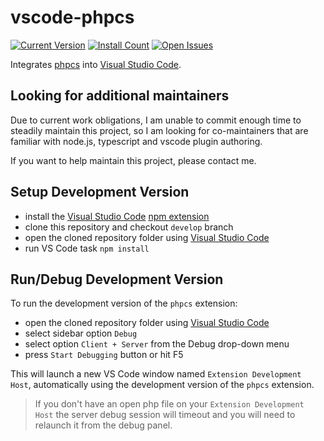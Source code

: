 # vscode-phpcs

[![Current Version](https://vsmarketplacebadge.apphb.com/version/icatalina.phpcs.svg)](https://marketplace.visualstudio.com/items?itemName=icatalina.phpcs)
[![Install Count](https://vsmarketplacebadge.apphb.com/installs/icatalina.phpcs.svg)](https://marketplace.visualstudio.com/items?itemName=icatalina.phpcs)
[![Open Issues](https://vsmarketplacebadge.apphb.com/rating/icatalina.phpcs.svg)](https://marketplace.visualstudio.com/items?itemName=icatalina.phpcs)

Integrates [phpcs](https://github.com/squizlabs/PHP_CodeSniffer.git) into [Visual Studio Code](https://code.visualstudio.com/).

## Looking for additional maintainers

Due to current work obligations, I am unable to commit enough time to steadily maintain this project, so I am looking for co-maintainers that are familiar with node.js, typescript and vscode plugin authoring.

If you want to help maintain this project, please contact me.

## Setup Development Version

-   install the [Visual Studio Code](https://code.visualstudio.com/) [npm extension](https://marketplace.visualstudio.com/items?itemName=eg2.vscode-npm-script)
-   clone this repository and checkout `develop` branch
-   open the cloned repository folder using [Visual Studio Code](https://code.visualstudio.com/)
-   run VS Code task `npm install`

## Run/Debug Development Version

To run the development version of the `phpcs` extension:

-   open the cloned repository folder using [Visual Studio Code](https://code.visualstudio.com/)
-   select sidebar option `Debug`
-   select option `Client + Server` from the Debug drop-down menu
-   press `Start Debugging` button or hit F5

This will launch a new VS Code window named `Extension Development Host`, automatically using the development version of the `phpcs` extension.

> If you don't have an open php file on your `Extension Development Host` the server debug session will timeout and you will need to relaunch it from the debug panel.
